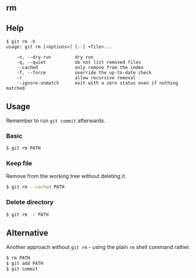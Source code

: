 ## rm


## Help

```shell
$ git rm -h
usage: git rm [<options>] [--] <file>...

    -n, --dry-run         dry run
    -q, --quiet           do not list removed files
    --cached              only remove from the index
    -f, --force           override the up-to-date check
    -r                    allow recursive removal
    --ignore-unmatch      exit with a zero status even if nothing matched
```

## Usage

Remember to run `git commit` afterwards.

### Basic

```sh
$ git rm PATH
```

### Keep file

Remove from the working tree without deleting it.

```sh
$ git rm --cached PATH
```

### Delete directory

```sh
$ git rm -r PATH
```

## Alternative

Another approach without `git rm` - using the plain `rm` shell command rather.

```sh
$ rm PATH
$ git add PATH
$ git commit
```
